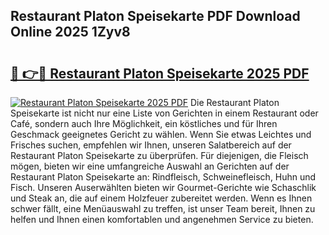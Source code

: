 ## Restaurant Platon Speisekarte PDF Download Online 2025 1Zyv8

# <h2><a href="http://gc6fbs.nevu.top/?p=Restaurant+Platon+Speisekarte">🔗 👉🔴 Restaurant Platon Speisekarte 2025 PDF</a></h2>

[![Restaurant Platon Speisekarte 2025 PDF](https://i.imgur.com/dBaPXMq.png)](http://gc6fbs.nevu.top/?p=Restaurant+Platon+Speisekarte)
Die Restaurant Platon Speisekarte ist nicht nur eine Liste von Gerichten in einem Restaurant oder Café, sondern auch Ihre Möglichkeit, ein köstliches und für Ihren Geschmack geeignetes Gericht zu wählen. Wenn Sie etwas Leichtes und Frisches suchen, empfehlen wir Ihnen, unseren Salatbereich auf der Restaurant Platon Speisekarte zu überprüfen. Für diejenigen, die Fleisch mögen, bieten wir eine umfangreiche Auswahl an Gerichten auf der Restaurant Platon Speisekarte an: Rindfleisch, Schweinefleisch, Huhn und Fisch. Unseren Auserwählten bieten wir Gourmet-Gerichte wie Schaschlik und Steak an, die auf einem Holzfeuer zubereitet werden. Wenn es Ihnen schwer fällt, eine Menüauswahl zu treffen, ist unser Team bereit, Ihnen zu helfen und Ihnen einen komfortablen und angenehmen Service zu bieten.
